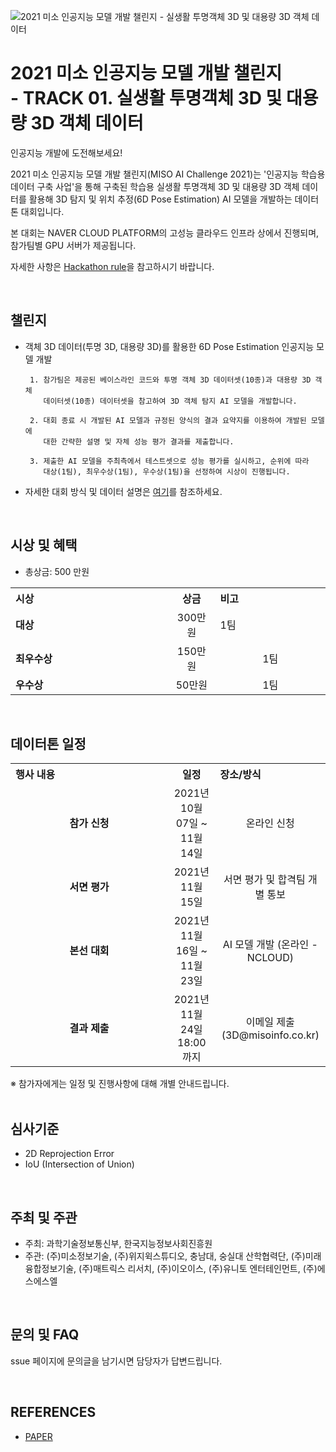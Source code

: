 ![2021 미소 인공지능 모델 개발 챌린지 - 실생활 투명객체 3D 및 대용량 3D 객체 데이터](https://user-images.githubusercontent.com/92664643/139574409-dc374fa8-e34b-4031-a7a1-8cc40caaeb18.jpg)

# 2021 미소 인공지능 모델 개발 챌린지 <br> - TRACK 01. 실생활 투명객체 3D 및 대용량 3D 객체 데이터

인공지능 개발에 도전해보세요! <p>

 
2021 미소 인공지능 모델 개발 챌린지(MISO AI Challenge 2021)는 '인공지능 학습용 데이터 구축 사업'을 통해 구축된 학습용 실생활 투명객체 3D 및 대용량 3D 객체 데이터를 활용해 3D 탐지 및 위치 추정(6D Pose Estimation) AI 모델을 개발하는 데이터톤 대회입니다.
<br>
 
본 대회는 NAVER CLOUD PLATFORM의 고성능 클라우드 인프라 상에서 진행되며, 참가팀별 GPU 서버가 제공됩니다.<p>
자세한 사항은 [Hackathon rule](https://github.com/DatathonInfo/MISOChallenge-3Dobject/blob/main/Hackathon-Rule.md)을 참고하시기 바랍니다.  
 
<br>
 
## 챌린지
- 객체 3D 데이터(투명 3D, 대용량 3D)를 활용한 6D Pose Estimation 인공지능 모델 개발
 
       1. 참가팀은 제공된 베이스라인 코드와 투명 객체 3D 데이터셋(10종)과 대용량 3D 객체 
          데이터셋(10종) 데이터셋을 참고하여 3D 객체 탐지 AI 모델을 개발합니다.  
 
       2. 대회 종료 시 개발된 AI 모델과 규정된 양식의 결과 요약지를 이용하여 개발된 모델에    
          대한 간략한 설명 및 자체 성능 평가 결과를 제출합니다.
 
       3. 제출한 AI 모델을 주최측에서 테스트셋으로 성능 평가를 실시하고, 순위에 따라 
          대상(1팀), 최우수상(1팀), 우수상(1팀)을 선정하여 시상이 진행됩니다.

 
- 자세한 대회 방식 및 데이터 설명은 [여기](https://github.com/DatathonInfo/MISOChallenge-3Dobject/blob/main/%5BMISOChallenge2021%5D%20Track1%20%EA%B0%9D%EC%B2%B4%203D%20%EB%8D%B0%EC%9D%B4%ED%84%B0%20-%20%EC%82%AC%EC%A0%84%20%EC%84%A4%EB%AA%85%EC%84%9C.pdf)를 참조하세요.
 
<br> 
 
## 시상 및 혜택
- 총상금: 500 만원<br>

<table class="tbl_prize">
  <tr>
    <th style="text-align:left;width:50%">시상</th>
    <th style="text-align:center;width:15%">상금</th>
        <th style="text-align:left;width:35%">비고</th>
  </tr>
  <tr>
    <td>
      <strong>대상</strong><br>
    </td>
    <td align=center> 300만원 </td>
    <td> 1팀 </td>
  </tr>
    <tr>
    <td>
      <strong>최우수상</strong><br>
    </td>
    <td style="text-align:center"> 150만원</td>
        <td align=center> 1팀 </td>
   </tr>
      <tr>
    <td>
      <strong>우수상</strong><br>
    </td>
    <td style="text-align:center">50만원</td>
        <td align=center> 1팀 </td>
   </tr>

</table>
 
<br>

## 데이터톤 일정
<table class="tbl_schedule">
  <tr>
    <th style="text-align:left;width:50%">행사 내용</th>
    <th style="text-align:center;width:15%">일정</th>
        <th style="text-align:left;width:35%">장소/방식</th>
  </tr>
  <tr>
        <td align=center>
      <strong>참가 신청</strong><br>
    </td>
    <td style="text-align:center"> 2021년 10월 07일 ~ 11월 14일</td>
    <td align=center> 온라인 신청 </td>
  </tr>
    <tr>
        <td align=center>
      <strong>서면 평가</strong><br>
    </td>
    <td style="text-align:center">2021년 11월 15일</td>
        <td align=center> 서면 평가 및 합격팀 개별 통보
    </td>
   </tr>
    </td>
   </tr>
     <tr>
    <td align=center>
      <strong>본선 대회</strong><br>
    </td>
    <td style="text-align:center">2021년 11월 16일 ~ 11월 23일</td>
 <td align=center> AI 모델 개발 (온라인 - NCLOUD)
    </td>
   </tr>
     <tr>
    <td align=center>
      <strong>결과 제출</strong><br>
    </td>
    <td style="text-align:center">2021년 11월 24일 18:00까지</td>
 <td align=center> 이메일 제출 (3D@misoinfo.co.kr)
    </td>
   </tr>

</table>
※ 참가자에게는 일정 및 진행사항에 대해 개별 안내드립니다.<br>

<br>

## 심사기준
- 2D Reprojection Error
- IoU (Intersection of Union)

<br>

## 주최 및 주관 
- 주최: 과학기술정보통신부, 한국지능정보사회진흥원
- 주관: (주)미소정보기술, (주)위지윅스튜디오, 충남대, 숭실대 산학협력단, (주)미래융합정보기술, (주)매트릭스 리서치, (주)이오이스, (주)유니토 엔터테인먼트, (주)에스에스엘

<br>

## 문의 및 FAQ
ssue 페이지에 문의글을 남기시면 담당자가 답변드립니다. <br>

<br>

## REFERENCES
- [PAPER](https://github.com/DatathonInfo/MISOChallenge-3Dobject/blob/main/REFERENCE.MD)
